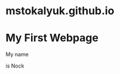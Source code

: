 # mstokalyuk.github.io

<!DOCTYPE html>

<html>



<h1>My First Webpage</h1>

<p>My name 

is Nock</p>



</html>

